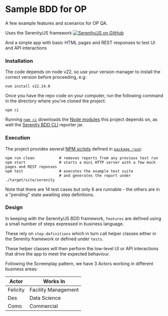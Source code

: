 # Sample BDD for OP

A few example features and scenarios for OP QA.

Uses the Serenity/JS framework
[![Serenity/JS on GitHub](https://img.shields.io/badge/github-serenity--js-yellow?logo=github)](https://github.com/serenity-js/serenity-js)

And a simple app with basic HTML pages and REST responses to test UI and API interactions

### Installation

The code depends on node v22, so use your version manager to install the correct version before proceeding, e.g:
```
nvm install v22.14.0
```

Once you have the repo code on your computer, run the following command in the directory where you've cloned the project:
```
npm ci
```

Running [`npm ci`](https://docs.npmjs.com/cli/v6/commands/npm-ci) downloads the [Node modules](https://docs.npmjs.com/about-packages-and-modules) this project depends on,
as well the [Serenity BDD CLI](https://github.com/serenity-bdd/serenity-cli) reporter jar. 

### Execution

The project provides several [NPM scripts](https://docs.npmjs.com/cli/v6/using-npm/scripts) defined in [`package.json`](package.json):

```
npm run clean           # removes reports from any previous test run
npm start               # starts a mini HTTP server with a few mock pages and REST reponses
npm test                # executes the example test suite
                        # and generates the report under ./target/site/serenity
```

Note that there are 14 test cases but only 6 are runnable - the others are in a "pending" state awaiting step definitions.

### Design

In keeping with the Serenity/JS BDD framework, `features` are defined using a small number of steps expressed in business language. 

These rely on `step-definitions` which in turn call helper classes either in the Serenity framework or defined under `tests`. 

These helper classes will then perform the low-level UI or API interactions that drive the app to meet the expected behaviour.


Following the Screenplay pattern, we have 3 Actors working in different business areas:

| Actor | Works In |
| ----- | -------- |
| Felicity | Facility Management |
| Des | Data Science |
| Como | Commercial |